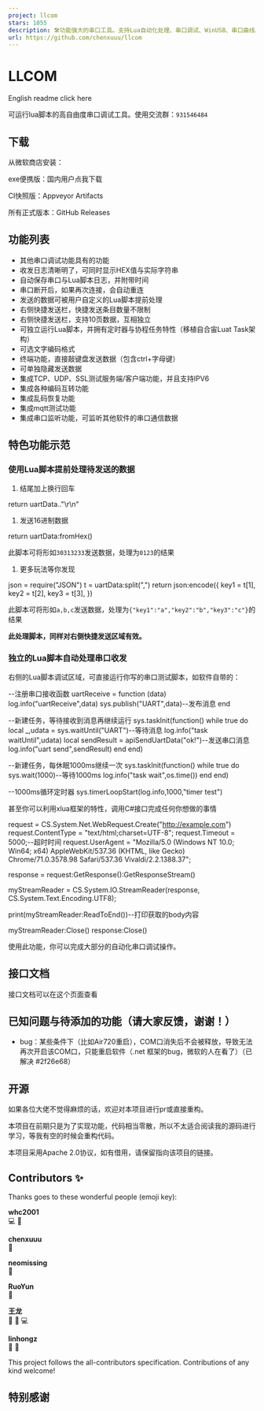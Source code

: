 ```yaml
---
project: llcom
stars: 1055
description: 🛠功能强大的串口工具。支持Lua自动化处理、串口调试、WinUSB、串口曲线、TCP测试、MQTT测试、编码转换、乱码恢复等功能
url: https://github.com/chenxuuu/llcom
---
```


LLCOM
=====

English readme click here

可运行lua脚本的高自由度串口调试工具。使用交流群：`931546484`

下载
--

从微软商店安装：

exe便携版：国内用户点我下载

CI快照版：Appveyor Artifacts

所有正式版本：GitHub Releases

功能列表
----

-   其他串口调试功能具有的功能
-   收发日志清晰明了，可同时显示HEX值与实际字符串
-   自动保存串口与Lua脚本日志，并附带时间
-   串口断开后，如果再次连接，会自动重连
-   发送的数据可被用户自定义的Lua脚本提前处理
-   右侧快捷发送栏，快捷发送条目数量不限制
-   右侧快捷发送栏，支持10页数据，互相独立
-   可独立运行Lua脚本，并拥有定时器与协程任务特性（移植自合宙Luat Task架构）
-   可选文字编码格式
-   终端功能，直接敲键盘发送数据（包含ctrl+字母键）
-   可单独隐藏发送数据
-   集成TCP、UDP、SSL测试服务端/客户端功能，并且支持IPV6
-   集成各种编码互转功能
-   集成乱码恢复功能
-   集成mqtt测试功能
-   集成串口监听功能，可监听其他软件的串口通信数据

特色功能示范
------

### 使用Lua脚本提前处理待发送的数据

1.  结尾加上换行回车

return uartData.."\\r\\n"

1.  发送16进制数据

return uartData:fromHex()

此脚本可将形如`30313233`发送数据，处理为`0123`的结果

1.  更多玩法等你发现

json \= require("JSON")
t \= uartData:split(",")
return json:encode({
    key1 \= t\[1\],
    key2 \= t\[2\],
    key3 \= t\[3\],
})

此脚本可将形如`a,b,c`发送数据，处理为`{"key1":"a","key2":"b","key3":"c"}`的结果

**此处理脚本，同样对右侧快捷发送区域有效。**

### 独立的Lua脚本自动处理串口收发

右侧的Lua脚本调试区域，可直接运行你写的串口测试脚本，如软件自带的：

\--注册串口接收函数
uartReceive \= function (data)
    log.info("uartReceive",data)
    sys.publish("UART",data)\--发布消息
end

\--新建任务，等待接收到消息再继续运行
sys.taskInit(function()
    while true do
        local \_,udata \= sys.waitUntil("UART")\--等待消息
        log.info("task waitUntil",udata)
        local sendResult \= apiSendUartData("ok!")\--发送串口消息
        log.info("uart send",sendResult)
    end
end)

\--新建任务，每休眠1000ms继续一次
sys.taskInit(function()
    while true do
        sys.wait(1000)\--等待1000ms
        log.info("task wait",os.time())
    end
end)

\--1000ms循环定时器
sys.timerLoopStart(log.info,1000,"timer test")

甚至你可以利用xlua框架的特性，调用C#接口完成任何你想做的事情

request \= CS.System.Net.WebRequest.Create("http://example.com")
request.ContentType \= "text/html;charset=UTF-8";
request.Timeout \= 5000;\--超时时间
request.UserAgent \= "Mozilla/5.0 (Windows NT 10.0; Win64; x64) AppleWebKit/537.36 (KHTML, like Gecko) Chrome/71.0.3578.98 Safari/537.36 Vivaldi/2.2.1388.37";

response \= request:GetResponse():GetResponseStream()

myStreamReader \= CS.System.IO.StreamReader(response, CS.System.Text.Encoding.UTF8);

print(myStreamReader:ReadToEnd())\--打印获取的body内容

myStreamReader:Close()
response:Close()

使用此功能，你可以完成大部分的自动化串口调试操作。

接口文档
----

接口文档可以在这个页面查看

已知问题与待添加的功能（请大家反馈，谢谢！）
----------------------

-   bug：某些条件下（比如Air720重启），COM口消失后不会被释放，导致无法再次开启该COM口，只能重启软件（.net 框架的bug，微软的人在看了）（已解决 #2f26e68）

开源
--

如果各位大佬不觉得麻烦的话，欢迎对本项目进行pr或直接重构。

本项目在前期只是为了实现功能，代码相当零散，所以不太适合阅读我的源码进行学习，等我有空的时候会重构代码。

本项目采用Apache 2.0协议，如有借用，请保留指向该项目的链接。

Contributors ✨
--------------

Thanks goes to these wonderful people (emoji key):

  
**whc2001**  
💻 🐛

  
**chenxuuu**  
📆

  
**neomissing**  
🤔

  
**RuoYun**  
🐛

  
**王龙**  
🤔 🐛 💻

  
**linhongz**  
🤔 🐛

This project follows the all-contributors specification. Contributions of any kind welcome!

特别感谢
----
